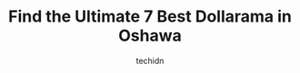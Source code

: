 ---
layout: ampstory
image: https://i0.wp.com/www.auto.or.id/wp-content/uploads/2023/06/dollarama-0-oshawa-1686324344.jpeg?resize=640,853
author: techidn
featured: false
description: Oshawa, Ontario, Canada is a haven for Dollarama enthusiasts, boasting an impressive array of 7 top-notch establishments. Whether youre a seasoned connoisseur or simply curious to explore t
title: Find the Ultimate 7 Best Dollarama in Oshawa
cover:
   title: Find the Ultimate 7 Best Dollarama in Oshawa
   subtitle: AUTO.OR.ID
   background: https://www.auto.or.id/wp-content/uploads/2023/06/dollarama-0-oshawa-1686324344.jpeg

pages: 
 - layout: thirds
   top: <h1>#1 Dollarama</h1>
   bottom: "<p>Because the occupancy limit inside the store is set at 15%, it took a while to get into the store. But, I was in and out in 10 minutes as it was not crowded inside. The s</p>"
   background: https://www.auto.or.id/wp-content/uploads/2023/06/dollarama-1-oshawa-1686324345.jpeg
   backgroundblur: true
 - layout: thirds
   top: <h1>#2 Dollarama</h1>
   bottom: "<p>Lake Vista Square, 199 Wentworth St W, Oshawa, ON L1J 6P4, Canada</p>"
   background: https://www.auto.or.id/wp-content/uploads/2023/06/dollarama-2-oshawa-1686324346.jpeg
   cta:
      link: https://www.auto.or.id/find-the-ultimate-7-best-dollarama-in-oshawa/
      text: Find the Ultimate 7 Best Dollarama in Oshawa
 - layout: thirds
   top: <h1>#3 Dollarama</h1>
   bottom: "<p>419 King St W, Oshawa, ON L1J 2K5, Canada</p>"
   background: https://images.unsplash.com/photo-1619844175408-c05947985e2d?ixlib=rb-4.0.3&ixid=MnwxMjA3fDB8MHxwaG90by1wYWdlfHx8fGVufDB8fHx8&auto=format&fit=crop&w=640&h=853&q=80
   cta:
      link: https://www.auto.or.id/find-the-ultimate-7-best-dollarama-in-oshawa/
      text: Find the Ultimate 7 Best Dollarama in Oshawa
 - layout: thirds
   top: <h1>#4 Dollarama</h1>
   bottom: "<p>564 King St E, Oshawa, ON L1H 1G5, Canada</p>"
   background: https://images.unsplash.com/photo-1551557479-80682eb12a86?ixlib=rb-4.0.3&ixid=MnwxMjA3fDB8MHxwaG90by1wYWdlfHx8fGVufDB8fHx8&auto=format&fit=crop&w=640&h=853&q=80
   cta:
      link: https://www.auto.or.id/find-the-ultimate-7-best-dollarama-in-oshawa/
      text: Find the Ultimate 7 Best Dollarama in Oshawa
 - layout: thirds
   top: <h1>#5 Dollarama</h1>
   bottom: "<p>580 Laval Dr, Oshawa, ON L1J 0B5, Canada</p>"
   background: https://images.unsplash.com/photo-1622407760454-0a091d4c6cdf?ixlib=rb-4.0.3&ixid=MnwxMjA3fDB8MHxwaG90by1wYWdlfHx8fGVufDB8fHx8&auto=format&fit=crop&w=640&h=853&q=80
   cta:
      link: https://www.auto.or.id/find-the-ultimate-7-best-dollarama-in-oshawa/
      text: Find the Ultimate 7 Best Dollarama in Oshawa
 - layout: thirds
   top: <h1>#6 Dollarama</h1>
   bottom: "<p>Gateway, 200 Ritson Rd N, Oshawa, ON L1K 0B2, Canada</p>"
   background: https://images.unsplash.com/photo-1559384403-c23988dd4219?ixlib=rb-4.0.3&ixid=MnwxMjA3fDB8MHxwaG90by1wYWdlfHx8fGVufDB8fHx8&auto=format&fit=crop&w=640&h=853&q=80
   cta:
      link: https://www.auto.or.id/find-the-ultimate-7-best-dollarama-in-oshawa/
      text: Find the Ultimate 7 Best Dollarama in Oshawa
 - layout: thirds
   top: <h1>#7 Dollarama</h1>
   bottom: "<p>200 John St W, Oshawa, ON L1J 2B4, Canada</p>"
   background: https://images.unsplash.com/photo-1533690876270-13b7a3fa7a19?ixlib=rb-4.0.3&ixid=MnwxMjA3fDB8MHxwaG90by1wYWdlfHx8fGVufDB8fHx8&auto=format&fit=crop&w=640&h=853&q=80
   cta:
      link: https://www.auto.or.id/find-the-ultimate-7-best-dollarama-in-oshawa/
      text: Find the Ultimate 7 Best Dollarama in Oshawa
 - layout: thirds
   middle: Continue reading...
   background: https://images.unsplash.com/photo-1629583825021-9fb0d16381ef?ixlib=rb-4.0.3&ixid=MnwxMjA3fDB8MHxwaG90by1wYWdlfHx8fGVufDB8fHx8&auto=format&fit=crop&w=640&h=853&q=80
   cta:
      link: https://www.auto.or.id/find-the-ultimate-7-best-dollarama-in-oshawa/
      text: Find the Ultimate 7 Best Dollarama in Oshawa

---